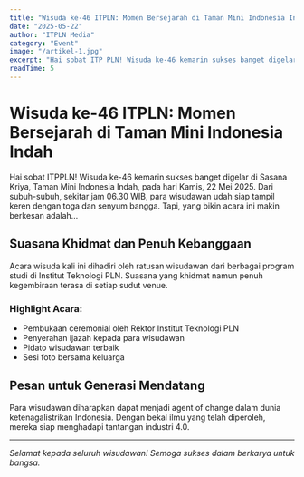 ```yaml
---
title: "Wisuda ke-46 ITPLN: Momen Bersejarah di Taman Mini Indonesia Indah"
date: "2025-05-22"
author: "ITPLN Media"
category: "Event"
image: "/artikel-1.jpg"
excerpt: "Hai sobat ITP PLN! Wisuda ke-46 kemarin sukses banget digelar di Sasana Kriya, Taman Mini Indonesia Indah, pada hari Kamis, 22 Mei 2025."
readTime: 5
---
```


# Wisuda ke-46 ITPLN: Momen Bersejarah di Taman Mini Indonesia Indah

Hai sobat ITPPLN! Wisuda ke-46 kemarin sukses banget digelar di Sasana Kriya, Taman Mini Indonesia Indah, pada hari Kamis, 22 Mei 2025. Dari subuh-subuh, sekitar jam 06.30 WIB, para wisudawan udah siap tampil keren dengan toga dan senyum bangga. Tapi, yang bikin acara ini makin berkesan adalah...

## Suasana Khidmat dan Penuh Kebanggaan

Acara wisuda kali ini dihadiri oleh ratusan wisudawan dari berbagai program studi di Institut Teknologi PLN. Suasana yang khidmat namun penuh kegembiraan terasa di setiap sudut venue.

### Highlight Acara:

- Pembukaan ceremonial oleh Rektor Institut Teknologi PLN
- Penyerahan ijazah kepada para wisudawan
- Pidato wisudawan terbaik
- Sesi foto bersama keluarga

## Pesan untuk Generasi Mendatang

Para wisudawan diharapkan dapat menjadi agent of change dalam dunia ketenagalistrikan Indonesia. Dengan bekal ilmu yang telah diperoleh, mereka siap menghadapi tantangan industri 4.0.

---

_Selamat kepada seluruh wisudawan! Semoga sukses dalam berkarya untuk bangsa._
